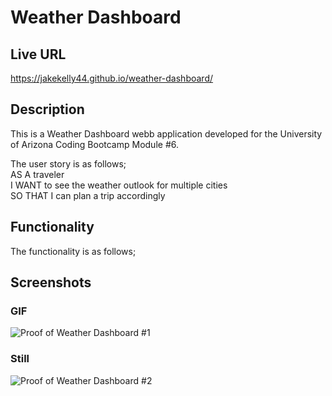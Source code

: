 # Weather Dashboard

## Live URL
https://jakekelly44.github.io/weather-dashboard/

## Description
This is a Weather Dashboard webb application developed for the University of Arizona Coding Bootcamp Module #6. 

The user story is as follows;     
AS A traveler       
I WANT to see the weather outlook for multiple cities      
SO THAT I can plan a trip accordingly         

## Functionality 
The functionality is as follows;   
    

## Screenshots

### GIF
![Proof of Weather Dashboard #1](./assets/doc/?? "Proof of Weather Dashboard #1")

### Still
![Proof of Weather Dashboard #2](./assets/doc/?? "Proof of Weather Dashboard #2")





